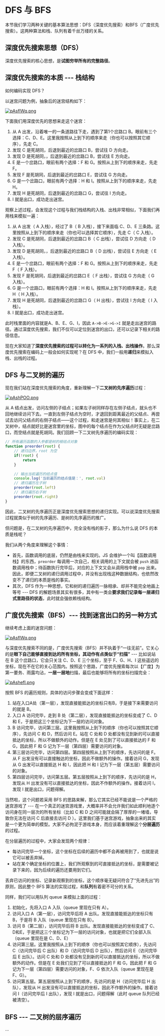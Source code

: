 # DFS 与 BFS

本节我们学习两种关键的基本算法思想：DFS（深度优先搜索）和BFS（广度优先搜索）。这两种算法和栈、队列有着千丝万缕的关系。

## 深度优先搜索思想（DFS）

深度优先搜索的核心思想，是**试图穷举所有的完整路径**。

## 深度优先搜索的本质 --- 栈结构

如何编码实现 DFS？

以迷宫问题为例，抽象后的迷宫结构如下：

[![pAsfIWq.png](https://s21.ax1x.com/2024/11/06/pAsfIWq.png)](https://imgse.com/i/pAsfIWq)

下面我们用深度优先的思想来走这个迷宫：

1. 从 A 出发，沿着唯一的一条道路往下走，遇到了第1个岔路口 B。眼前有三个选择：C、D、E。这里我按照从上到下的顺序来走（你也可以按照其它顺序），先走 C。
2. 发现 C 是死胡同，后退到最近的岔路口 B，尝试往 D 方向走。
3. 发现 D 是死胡同，，后退到最近的岔路口 B，尝试往 E 方向走。
4. E 是一个岔路口，眼前有两个选择：F 和 G。按照从上到下的顺序来走，先走 F。
5. 发现 F 是死胡同，后退到最近的岔路口 E，尝试往 G 方向走。
6. G 是一个岔路口，眼前有两个选择：H 和 I。按照从上到下的顺序来走，先走 H。
7. 发现 H 是死胡同，后退到最近的岔路口 G，尝试往 I 方向走。
8. I 就是出口，成功走出迷宫。

观察上述过程，会发现这个过程与我们栈结构的入栈、出栈非常相似，下面我们再用栈来模拟一遍：

1. 从 A 出发（ A 入栈），经过了 B（ B 入栈），接下来面临 C、D、E 三条路。这里按照从上到下的顺序来走（你也可以选择其它顺序），先走 C（ C 入栈）。
2. 发现 C 是死胡同，后退到最近的岔路口 B（ C 出栈），尝试往 D 方向走（ D 入栈）。
3. 发现 D 是死胡同，，后退到最近的岔路口 B（ D 出栈），尝试往 E 方向走（ E 入栈）。
4. E 是一个岔路口，眼前有两个选择：F 和 G。按照从上到下的顺序来走，先走 F（ F 入栈）。
5. 发现 F 是死胡同，后退到最近的岔路口 E（ F 出栈），尝试往 G 方向走（ G 入栈）。
6. G 是一个岔路口，眼前有两个选择：H 和 I。按照从上到下的顺序来走，先走 H（ H 入栈）。
7. 发现 H 是死胡同，后退到最近的岔路口 G（ H 出栈），尝试往 I 方向走（ I 入栈）。
8. I 就是出口，成功走出迷宫。

此时栈里面的内容就是A、B、E、G、I，因此 `A->B->E->G->I` 就是走出迷宫的路径。通过深度优先搜索，我们不仅可以定位到迷宫的出口，还可以记录下相关的路径信息。

现在大家知道了**深度优先搜索的过程可以转化为一系列的入栈、出栈操作**。那么深度优先搜索在编码上一般会如何实现呢？在 DFS 中，我们一般用**递归**来模拟入栈、出栈的过程。

## DFS 与二叉树的遍历

现在我们站在深度优先搜索的角度，重新理解一下**二叉树的先序遍历**过程：

[![pAshPOO.png](https://s21.ax1x.com/2024/11/06/pAshPOO.png)](https://imgse.com/i/pAshPOO)

从 A 结点出发，访问左侧的子结点；如果左子树同样存在左侧子结点，就头也不回地继续访问下去。一直到左侧子结点为空时，才退回到距离最近的父结点、再尝试去访问父结点的右侧子结点——这个过程，和走迷宫是何其相似！事实上，在二叉树中，结点就好比是迷宫里的坐标，图中的每个结点在作为父结点时无疑是岔路口，而空结点就是死胡同。我们回顾一下二叉树先序遍历的编码实现：

```js
// 所有遍历函数的入参都是树的根结点对象
function preorder(root) {
    // 递归边界，root 为空
    if(!root) {
        return 
    }
     
    // 输出当前遍历的结点值
    console.log('当前遍历的结点值是：', root.val)  
    // 递归遍历左子树 
    preorder(root.left)  
    // 递归遍历右子树  
    preorder(root.right)
}
```

因此，二叉树的先序遍历正是深度优先搜索思想的递归实现。可以说深度优先搜索过程就类似于树的先序遍历、是树的先序遍历的推广。

但问题是，在二叉树的先序遍历中，完全没有栈的影子，那么为什么说 DFS 的本质是栈呢？

我们从两个角度来理解这个事情：

* 首先，函数调用的底层，仍然是由栈来实现的。JS 会维护一个叫【函数调用栈】的东西，`preorder` 每调用一次自己，相关调用的上下文就会被 `push` 进函数调用栈中；待函数执行完毕后，对应的上下文又会从调用栈中被 `pop` 出来。因此，即便二叉树的递归调用过程中，并没有出现栈这种数据结构，也依然改变不了递归的本质是栈的事实。
* 其次，DFS 作为一种思想，它和树的递归遍历一脉相承、却并不能完全地画上等号 --- DFS 的解题场景其实有很多，其中有一类会**要求我们记录每一层递归式里路径的状态**，此时就会强依赖栈结构。

## 广度优先搜索（BFS）--- 找到迷宫出口的另一种方式

继续考虑上面的迷宫问题：

[![pAsfIWq.png](https://s21.ax1x.com/2024/11/06/pAsfIWq.png)](https://imgse.com/i/pAsfIWq)

与深度优先搜索不同的是，广度优先搜索（BFS）并不执着于“一往无前”。它关心的是**眼下自己能够直接到达的所有坐标，其动作有点类似于“扫描”** --- 比如说站在 B 这个岔路口，它会只关注 C、D、E 三个坐标，至于 F、G、H、I 这些遥远的坐标，现在不在它的关心范围内。按照这个思路，广度优先搜索每次以【广度】为第一要务、雨露均沾，**一层一层地**扫描，最后也能够将所有的坐标扫描完全：

[![pAshefI.png](https://s21.ax1x.com/2024/11/06/pAshefI.png)](https://imgse.com/i/pAshefI)

按照 BFS 的遍历规则，具体的访问步骤会变成下面这样：

1. 站在入口A处（第一层），发现直接能抵达的坐标只有B，于是接下来需要访问的就是 B。
2. 入口 A 访问完毕，走到 B 处（第二层），发现直接能抵达的坐标变成了 C、D 和 E，于是把这三个坐标记为下一层的访问对象。
3. B 访问完毕，访问第三层。这里我按照从上到下的顺序（你也可以按照其它顺序），先访问 C 和 D，然后访问 E。站在 C 处和 D 处都没有见到新的可以直接抵达的坐标，所以不做额外的动作。但是在 E 处见到了可以直接抵达的 F 和 G，因此把 F 和 G 记为下一层（第四层）需要访问的对象。
4. 第三层访问完毕，访问第四层。第四层按照从上到下的顺序，先访问的是 F。从 F 出发没有可以直接触达的坐标，因此不做额外的操作。接着访问 G，发现从 G 出发可以直接抵达 H 和 I，因此把 H 和 I 记为下一层（第五层）需要访问的对象。
5. 第四层访问完毕，访问第五层。第五层按照从上到下的顺序，先访问的是 H，发现从 H 出发没有可以直接抵达的坐标，因此不作额外的操作。接着访问 I，发现 I 就是出口，问题得解。

当然啦，这个问题若采用 BFS 的思路来解，那么它其实已经不能说是一个严格的迷宫游戏了 --- 在一个真正的迷宫游戏里，大概率并不会允许我们如此顺利地逐个访问身在同一层次的所有坐标（比如 C 和 D 之间可能就会隔了厚厚的一堵墙，导致你无法在访问 C 后直接去访问 D ）。这里我们基于迷宫游戏，抽象出来的其实是一个更为简单的模型。大家不必拘泥于游戏本身，而应该着重理解这个**分层遍历**的过程。

在分层遍历的过程中，大家会发现两个规律：

* 每访问完毕一个坐标，这个坐标在后续的遍历中都不会再被用到了，也就是说它可以被丢弃掉。
* 站在某个确定坐标的位置上，我们所观察到的可直接抵达的坐标，是需要被记录下来的，因为后续的遍历还要用到它们。

丢弃已访问的坐标、记录新观察到的坐标，这个顺序毫无疑问符合了“先进先出”的原则，因此整个 BFS 算法的实现过程，和**队列**有着密不可分的关系。

同样，我们可以用队列 queue 来模拟上面的过程：

1. 初始化，先将入口 A 入队（queue 里现在只有 A）。
2. 访问入口 A（第一层），访问完毕后将 A 出队。发现直接能抵达的坐标只有 B，于是将 B 入队（queue 里现在只有 B）。
3. 访问 B（第二层），访问完毕后将 B 出队。发现直接能抵达的坐标变成了 C、D和E，于是把这三个坐标记为下一层的访问对象，也就是把它们全部入队（queue 里现在是 C、D、E）
4. 访问第三层。这里我按照从上到下的顺序（你也可以按照其它顺序），先访问 C（访问完毕后 C 出队）和 D（访问完毕后 D 出队），然后访问 E（访问完毕后 E 出队）。访问 C 处和 D 处都没有见到新的可以直接抵达的坐标，所以不做额外的动作。但是在 E 处我们见到了可以直接抵达的 F 和 G，因此把 F 和 G 记为下一层（第四层）需要访问的对象，F、G 依次入队（queue 里现在是 F、G）。
5. 访问第五层。第五层按照从上到下的顺序，先访问的是 H（访问完毕后 H 出队），发现从 H 出发没有可以直接抵达的坐标，因此不作额外的操作。接着访问 I（访问完毕后 I 出队），发现 I 就是出口，问题得解（此时 queue 队列已经被清空）。

## BFS --- 二叉树的层序遍历

...
